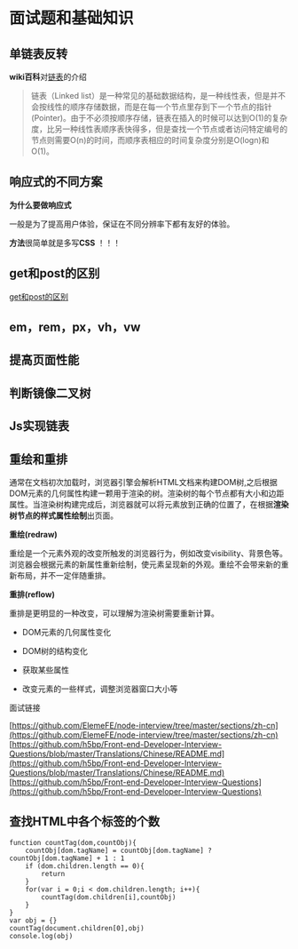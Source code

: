 # 面试题和基础知识

## 单链表反转

**wiki百科**对[链表](https://zh.wikipedia.org/wiki/%E9%93%BE%E8%A1%A8)的介绍

>链表（Linked list）是一种常见的基础数据结构，是一种线性表，但是并不会按线性的顺序存储数据，而是在每一个节点里存到下一个节点的指针(Pointer)。由于不必须按顺序存储，链表在插入的时候可以达到O(1)的复杂度，比另一种线性表顺序表快得多，但是查找一个节点或者访问特定编号的节点则需要O(n)的时间，而顺序表相应的时间复杂度分别是O(logn)和O(1)。

## 响应式的不同方案

**为什么要做响应式**

一般是为了提高用户体验，保证在不同分辨率下都有友好的体验。

**方法**很简单就是多写**CSS** ！！！


## get和post的区别
  [get和post的区别](https://github.com/gaozhidong/everyday-study/blob/master/038-day/GET%E5%92%8CPOST%E7%9A%84%E5%8C%BA%E5%88%AB.md)

## em，rem，px，vh，vw

## 提高页面性能

## 判断镜像二叉树

## Js实现链表

## 重绘和重排


通常在文档初次加载时，浏览器引擎会解析HTML文档来构建DOM树,之后根据DOM元素的几何属性构建一颗用于渲染的树。渲染树的每个节点都有大小和边距属性。当渲染树构建完成后，浏览器就可以将元素放到正确的位置了，在根据**渲染树节点的样式属性绘制**出页面。

**重绘(redraw)**

重绘是一个元素外观的改变所触发的浏览器行为，例如改变visibility、背景色等。浏览器会根据元素的新属性重新绘制，使元素呈现新的外观。重绘不会带来新的重新布局，并不一定伴随重排。

**重排(reflow)**

重排是更明显的一种改变，可以理解为渲染树需要重新计算。

* DOM元素的几何属性变化

* DOM树的结构变化

* 获取某些属性

* 改变元素的一些样式，调整浏览器窗口大小等


面试链接

[https://github.com/ElemeFE/node-interview/tree/master/sections/zh-cn](https://github.com/ElemeFE/node-interview/tree/master/sections/zh-cn)
[https://github.com/h5bp/Front-end-Developer-Interview-Questions/blob/master/Translations/Chinese/README.md](https://github.com/h5bp/Front-end-Developer-Interview-Questions/blob/master/Translations/Chinese/README.md)
[https://github.com/h5bp/Front-end-Developer-Interview-Questions](https://github.com/h5bp/Front-end-Developer-Interview-Questions)

## 查找HTML中各个标签的个数

```
function countTag(dom,countObj){
	countObj[dom.tagName] = countObj[dom.tagName] ? countObj[dom.tagName] + 1 : 1
	if (dom.children.length == 0){
		return
	}
	for(var i = 0;i < dom.children.length; i++){
		countTag(dom.children[i],countObj)
	}
}
var obj = {}
countTag(document.children[0],obj)
console.log(obj)
```
